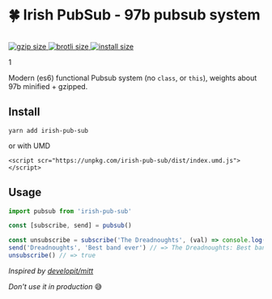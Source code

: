 <p align="center">
  <h1>🍀 Irish PubSub - 97b pubsub system</h1>
  <br>
  <a href="https://unpkg.com/irish-pub-sub/dist/index.min.umd.js">
    <img src="http://img.badgesize.io/https://unpkg.com/irish-pub-sub@1.1.1/dist/index.min.js?compression=gzip" alt="gzip size">
  </a>
  <a href="https://unpkg.com/irish-pub-sub/dist/index.min.umd.js">
    <img src="http://img.badgesize.io/https://unpkg.com/irish-pub-sub@1.1.1/dist/index.min.js?compression=brotli" alt="brotli size">
  </a>
  <a href="https://packagephobia.now.sh/result?p=irish-pub-sub">
    <img src="https://packagephobia.now.sh/badge?p=irish-pub-sub" alt="install size">
  </a>
</p>1


Modern (es6) functional Pubsub system (no `class`, or `this`), weights about 97b minified + gzipped.

<h2>Install</h2>

`yarn add irish-pub-sub`

or with UMD

`<script scr="https://unpkg.com/irish-pub-sub/dist/index.umd.js"></script>`

<h2>Usage</h2>

```javascript
import pubsub from 'irish-pub-sub'

const [subscribe, send] = pubsub()

const unsubscribe = subscribe('The Dreadnoughts', (val) => console.log('The Dreadnoughts: ', val)) // returns unsubscribe method
send('Dreadnoughts', 'Best band ever') // => The Dreadnoughts: Best band ever
unsubscribe() // => true
```

_Inspired by [developit/mitt](https://github.com/developit/mitt)_

_Don't use it in production_ 😅
